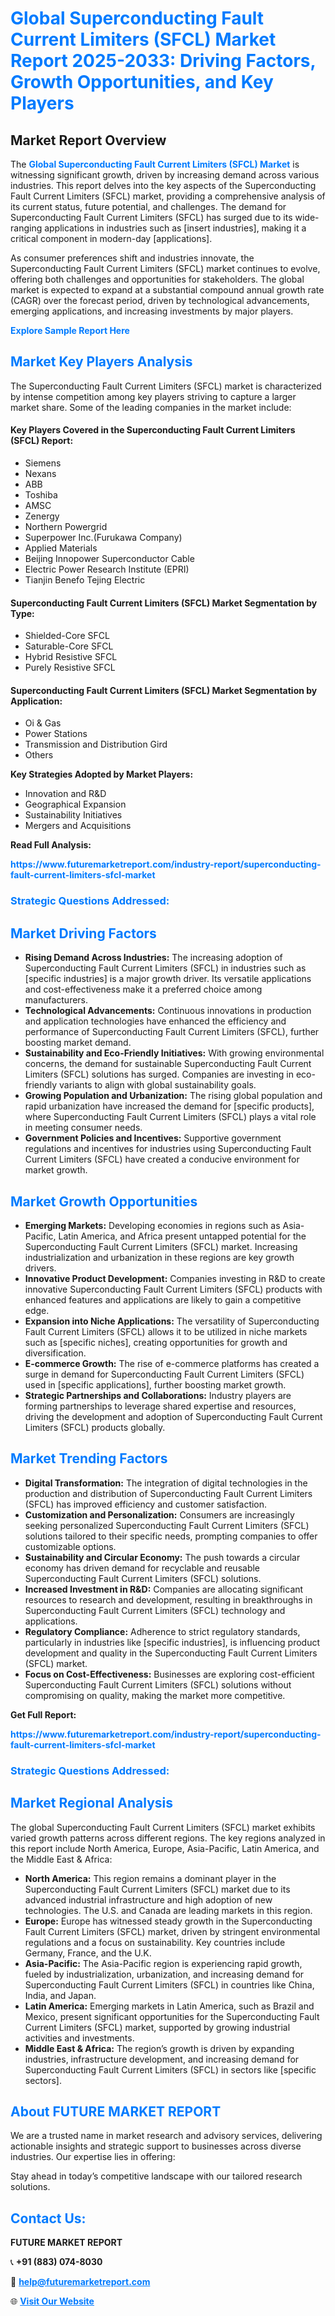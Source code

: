 <h1 style="color: #007BFF;">Global Superconducting Fault Current Limiters (SFCL) Market Report 2025-2033: Driving Factors, Growth Opportunities, and Key Players</h1>

<section id="overview">
<h2>Market Report Overview</h2>
<p>The <a href="https://www.futuremarketreport.com/industry-report/superconducting-fault-current-limiters-sfcl-market" style="color: #007BFF; text-decoration: none;"><strong>Global Superconducting Fault Current Limiters (SFCL) Market</strong></a> is witnessing significant growth, driven by increasing demand across various industries. This report delves into the key aspects of the Superconducting Fault Current Limiters (SFCL) market, providing a comprehensive analysis of its current status, future potential, and challenges. The demand for Superconducting Fault Current Limiters (SFCL) has surged due to its wide-ranging applications in industries such as [insert industries], making it a critical component in modern-day [applications].</p>
<p>As consumer preferences shift and industries innovate, the Superconducting Fault Current Limiters (SFCL) market continues to evolve, offering both challenges and opportunities for stakeholders. The global market is expected to expand at a substantial compound annual growth rate (CAGR) over the forecast period, driven by technological advancements, emerging applications, and increasing investments by major players.</p>
</section>

<section id="overview">
<p><a href="https://www.futuremarketreport.com/request-sample/reportId=89109" style="color: #007BFF; text-decoration: none;"><strong>Explore Sample Report Here</strong></a></p>
</section>

<section id="key-players">
<h2 style="color: #007BFF;">Market Key Players Analysis</h2>
<p>The Superconducting Fault Current Limiters (SFCL) market is characterized by intense competition among key players striving to capture a larger market share. Some of the leading companies in the market include:</p>
<h4>Key Players Covered in the Superconducting Fault Current Limiters (SFCL) Report:</h4>
<ul><li>Siemens</li><li>Nexans</li><li>ABB</li><li>Toshiba</li><li>AMSC</li><li>Zenergy</li><li>Northern Powergrid</li><li>Superpower Inc.(Furukawa Company)</li><li>Applied Materials</li><li>Beijing Innopower Superconductor Cable</li><li>Electric Power Research Institute (EPRI)</li><li>Tianjin Benefo Tejing Electric</li></ul>
<h4>Superconducting Fault Current Limiters (SFCL) Market Segmentation by Type:</h4>
<ul><li>Shielded-Core SFCL</li><li>Saturable-Core SFCL</li><li>Hybrid Resistive SFCL</li><li>Purely Resistive SFCL</li></ul>

<h4>Superconducting Fault Current Limiters (SFCL) Market Segmentation by Application:</h4>
<ul><li>Oi &amp; Gas</li><li>Power Stations</li><li>Transmission and Distribution Gird</li><li>Others</li></ul>
<p><strong>Key Strategies Adopted by Market Players:</strong></p>
<ul>
<li>Innovation and R&D</li>
<li>Geographical Expansion</li>
<li>Sustainability Initiatives</li>
<li>Mergers and Acquisitions</li>
</ul>
</section>

<section>
<p><strong>Read Full Analysis: </strong></p><a href="https://www.futuremarketreport.com/industry-report/superconducting-fault-current-limiters-sfcl-market" style="color: #007BFF; text-decoration: none;"><strong>https://www.futuremarketreport.com/industry-report/superconducting-fault-current-limiters-sfcl-market</strong></a>
<h3 style="color: #007BFF;">Strategic Questions Addressed:</h3>
</section>

<section id="driving-factors">
<h2 style="color: #007BFF;">Market Driving Factors</h2>
<ul>
<li><strong>Rising Demand Across Industries:</strong> The increasing adoption of Superconducting Fault Current Limiters (SFCL) in industries such as [specific industries] is a major growth driver. Its versatile applications and cost-effectiveness make it a preferred choice among manufacturers.</li>
<li><strong>Technological Advancements:</strong> Continuous innovations in production and application technologies have enhanced the efficiency and performance of Superconducting Fault Current Limiters (SFCL), further boosting market demand.</li>
<li><strong>Sustainability and Eco-Friendly Initiatives:</strong> With growing environmental concerns, the demand for sustainable Superconducting Fault Current Limiters (SFCL) solutions has surged. Companies are investing in eco-friendly variants to align with global sustainability goals.</li>
<li><strong>Growing Population and Urbanization:</strong> The rising global population and rapid urbanization have increased the demand for [specific products], where Superconducting Fault Current Limiters (SFCL) plays a vital role in meeting consumer needs.</li>
<li><strong>Government Policies and Incentives:</strong> Supportive government regulations and incentives for industries using Superconducting Fault Current Limiters (SFCL) have created a conducive environment for market growth.</li>
</ul>
</section>

<section id="growth-opportunities">
<h2 style="color: #007BFF;">Market Growth Opportunities</h2>
<ul>
<li><strong>Emerging Markets:</strong> Developing economies in regions such as Asia-Pacific, Latin America, and Africa present untapped potential for the Superconducting Fault Current Limiters (SFCL) market. Increasing industrialization and urbanization in these regions are key growth drivers.</li>
<li><strong>Innovative Product Development:</strong> Companies investing in R&D to create innovative Superconducting Fault Current Limiters (SFCL) products with enhanced features and applications are likely to gain a competitive edge.</li>
<li><strong>Expansion into Niche Applications:</strong> The versatility of Superconducting Fault Current Limiters (SFCL) allows it to be utilized in niche markets such as [specific niches], creating opportunities for growth and diversification.</li>
<li><strong>E-commerce Growth:</strong> The rise of e-commerce platforms has created a surge in demand for Superconducting Fault Current Limiters (SFCL) used in [specific applications], further boosting market growth.</li>
<li><strong>Strategic Partnerships and Collaborations:</strong> Industry players are forming partnerships to leverage shared expertise and resources, driving the development and adoption of Superconducting Fault Current Limiters (SFCL) products globally.</li>
</ul>
</section>

<section id="trending-factors">
<h2 style="color: #007BFF;">Market Trending Factors</h2>
<ul>
<li><strong>Digital Transformation:</strong> The integration of digital technologies in the production and distribution of Superconducting Fault Current Limiters (SFCL) has improved efficiency and customer satisfaction.</li>
<li><strong>Customization and Personalization:</strong> Consumers are increasingly seeking personalized Superconducting Fault Current Limiters (SFCL) solutions tailored to their specific needs, prompting companies to offer customizable options.</li>
<li><strong>Sustainability and Circular Economy:</strong> The push towards a circular economy has driven demand for recyclable and reusable Superconducting Fault Current Limiters (SFCL) solutions.</li>
<li><strong>Increased Investment in R&D:</strong> Companies are allocating significant resources to research and development, resulting in breakthroughs in Superconducting Fault Current Limiters (SFCL) technology and applications.</li>
<li><strong>Regulatory Compliance:</strong> Adherence to strict regulatory standards, particularly in industries like [specific industries], is influencing product development and quality in the Superconducting Fault Current Limiters (SFCL) market.</li>
<li><strong>Focus on Cost-Effectiveness:</strong> Businesses are exploring cost-efficient Superconducting Fault Current Limiters (SFCL) solutions without compromising on quality, making the market more competitive.</li>
</ul>
</section>

<section>
<p><strong>Get Full Report: </strong></p><a href="https://www.futuremarketreport.com/industry-report/superconducting-fault-current-limiters-sfcl-market" style="color: #007BFF; text-decoration: none;"><strong>https://www.futuremarketreport.com/industry-report/superconducting-fault-current-limiters-sfcl-market</strong></a>
<h3 style="color: #007BFF;">Strategic Questions Addressed:</h3>
</section>


<section id="regional-analysis">
<h2 style="color: #007BFF;">Market Regional Analysis</h2>
<p>The global Superconducting Fault Current Limiters (SFCL) market exhibits varied growth patterns across different regions. The key regions analyzed in this report include North America, Europe, Asia-Pacific, Latin America, and the Middle East & Africa:</p>
<ul>
<li><strong>North America:</strong> This region remains a dominant player in the Superconducting Fault Current Limiters (SFCL) market due to its advanced industrial infrastructure and high adoption of new technologies. The U.S. and Canada are leading markets in this region.</li>
<li><strong>Europe:</strong> Europe has witnessed steady growth in the Superconducting Fault Current Limiters (SFCL) market, driven by stringent environmental regulations and a focus on sustainability. Key countries include Germany, France, and the U.K.</li>
<li><strong>Asia-Pacific:</strong> The Asia-Pacific region is experiencing rapid growth, fueled by industrialization, urbanization, and increasing demand for Superconducting Fault Current Limiters (SFCL) in countries like China, India, and Japan.</li>
<li><strong>Latin America:</strong> Emerging markets in Latin America, such as Brazil and Mexico, present significant opportunities for the Superconducting Fault Current Limiters (SFCL) market, supported by growing industrial activities and investments.</li>
<li><strong>Middle East & Africa:</strong> The region’s growth is driven by expanding industries, infrastructure development, and increasing demand for Superconducting Fault Current Limiters (SFCL) in sectors like [specific sectors].</li>
</ul>
</section>

<footer>
<h2 style="color: #007BFF;">About FUTURE MARKET REPORT</h2>
<p>We are a trusted name in market research and advisory services, delivering actionable insights and strategic support to businesses across diverse industries. Our expertise lies in offering:</p>

<p>Stay ahead in today’s competitive landscape with our tailored research solutions.</p>

<h2 style="color: #007BFF;">Contact Us:</h2>
<p><strong>FUTURE MARKET REPORT</strong></p>
<p>📞 <strong>+91 (883) 074-8030</strong></p>
<p>📧 <strong><a href="mailto:help@futuremarketreport.com" style="color: #007BFF;">help@futuremarketreport.com</a></strong></p>
<p>🌐 <strong><a href="https://www.futuremarketreport.com/" style="color: #007BFF;">Visit Our Website</a></strong></p>
</footer>
